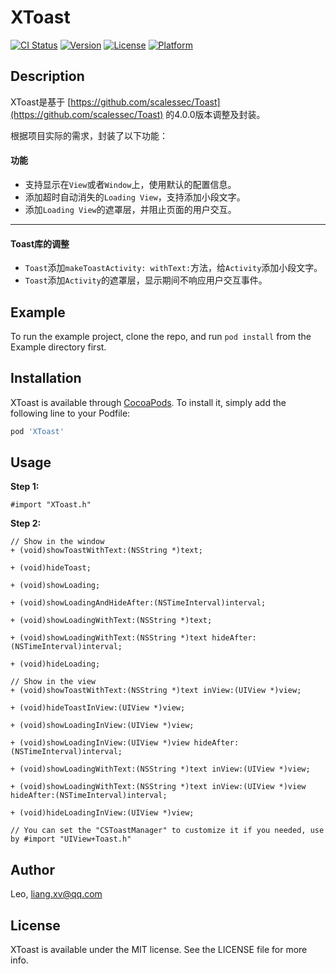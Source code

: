 # XToast

[![CI Status](https://img.shields.io/travis/xuliang/XToast.svg?style=flat)](https://travis-ci.org/xuliang/XToast)
[![Version](https://img.shields.io/cocoapods/v/XToast.svg?style=flat)](https://cocoapods.org/pods/XToast)
[![License](https://img.shields.io/cocoapods/l/XToast.svg?style=flat)](https://cocoapods.org/pods/XToast)
[![Platform](https://img.shields.io/cocoapods/p/XToast.svg?style=flat)](https://cocoapods.org/pods/XToast)

## Description

XToast是基于 [https://github.com/scalessec/Toast](https://github.com/scalessec/Toast) 的4.0.0版本调整及封装。

根据项目实际的需求，封装了以下功能：

#### 功能

* 支持显示在`View`或者`Window`上，使用默认的配置信息。
* 添加超时自动消失的`Loading View`，支持添加小段文字。
* 添加`Loading View`的遮罩层，并阻止页面的用户交互。

---

#### Toast库的调整

* `Toast`添加`makeToastActivity: withText:`方法，给`Activity`添加小段文字。
* `Toast`添加`Activity`的遮罩层，显示期间不响应用户交互事件。

## Example

To run the example project, clone the repo, and run `pod install` from the Example directory first.

## Installation

XToast is available through [CocoaPods](https://cocoapods.org). To install
it, simply add the following line to your Podfile:

```ruby
pod 'XToast'
```
## Usage

**Step 1:**

```
#import "XToast.h"
```

**Step 2:**
```
// Show in the window
+ (void)showToastWithText:(NSString *)text;

+ (void)hideToast;

+ (void)showLoading;

+ (void)showLoadingAndHideAfter:(NSTimeInterval)interval;

+ (void)showLoadingWithText:(NSString *)text;

+ (void)showLoadingWithText:(NSString *)text hideAfter:(NSTimeInterval)interval;

+ (void)hideLoading;

// Show in the view
+ (void)showToastWithText:(NSString *)text inView:(UIView *)view;

+ (void)hideToastInView:(UIView *)view;

+ (void)showLoadingInView:(UIView *)view;

+ (void)showLoadingInView:(UIView *)view hideAfter:(NSTimeInterval)interval;

+ (void)showLoadingWithText:(NSString *)text inView:(UIView *)view;

+ (void)showLoadingWithText:(NSString *)text inView:(UIView *)view hideAfter:(NSTimeInterval)interval;

+ (void)hideLoadingInView:(UIView *)view;

// You can set the "CSToastManager" to customize it if you needed, use by #import "UIView+Toast.h"
```

## Author

Leo, liang.xv@qq.com

## License

XToast is available under the MIT license. See the LICENSE file for more info.
